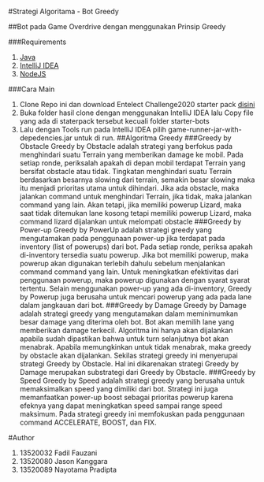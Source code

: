 #Strategi Algoritama - Bot Greedy

##Bot pada Game Overdrive dengan menggunakan Prinsip Greedy

###Requirements
1. [Java](https://www.oracle.com/java/technologies/downloads/#java8)
2. [IntelliJ IDEA](https://www.jetbrains.com/idea/)
3. [NodeJS](https://nodejs.org/en/download/)

###Cara Main
1. Clone Repo ini dan download Entelect Challenge2020 starter pack [disini](https://github.com/EntelectChallenge/2020-Overdrive/releases/tag/2020.3.4)
2. Buka folder hasil clone dengan menggunakan IntelliJ IDEA lalu Copy file yang ada di staterpack tersebut kecuali folder starter-bots
3. Lalu dengan Tools run pada IntelliJ IDEA pilih game-runner-jar-with-depedencies.jar untuk di run.
##Algoritma Greedy
###Greedy by Obstacle
Greedy by Obstacle adalah strategi yang berfokus pada menghindari suatu Terrain yang memberikan damage ke mobil. Pada setiap ronde, periksalah apakah di depan mobil terdapat Terrain yang bersifat obstacle atau tidak. Tingkatan menghindari suatu Terrain berdasarkan besarnya slowing dari terrain, semakin besar slowing maka itu menjadi prioritas utama untuk dihindari.  Jika ada obstacle, maka jalankan command untuk menghindari Terrain, jika tidak, maka jalankan command yang lain. Akan tetapi, jika memiliki powerup Lizard, maka saat tidak ditemukan lane kosong tetapi memiliki powerup Lizard, maka command lizard dijalankan untuk melompati obstacle
###Greedy by Power-up
Greedy by PowerUp adalah strategi greedy yang mengutamakan pada penggunaan power-up jika terdapat pada inventory (list of powerups) dari bot. Pada setiap ronde, periksa apakah di-inventory tersedia suatu powerup. Jika bot memiliki powerup, maka powerup akan digunakan terlebih dahulu sebelum menjalankan command command yang lain. Untuk meningkatkan efektivitas dari penggunaan powerup, maka powerup digunakan dengan syarat syarat tertentu. Selain menggunakan power-up yang ada di-inventory, Greedy by Powerup juga berusaha untuk mencari powerup yang ada pada lane dalam jangkauan dari bot.
###Greedy by Damage
Greedy by Damage adalah strategi greedy yang mengutamakan dalam meminimumkan besar damage yang diterima oleh bot. Bot akan memilih lane yang memberikan damage terkecil. Algoritma ini hanya akan dijalankan apabila sudah dipastikan bahwa untuk turn selanjutnya bot akan menabrak. Apabila memungkinkan untuk tidak menabrak, maka greedy by obstacle akan dijalankan. Sekilas strategi greedy ini menyerupai strategi Greedy by Obstacle. Hal ini dikarenakan strategi Greedy by Damage merupakan substrategi dari Greedy by Obstacle. 
###Greedy by Speed
Greedy by Speed adalah strategi greedy yang berusaha untuk memaksimalkan speed yang dimiliki dari bot. Strategi ini juga memanfaatkan power-up boost sebagai prioritas powerup karena efeknya yang dapat meningkatkan speed sampai range speed maksimum. Pada strategi greedy ini memfokuskan pada penggunaan command ACCELERATE, BOOST, dan FIX.

#Author
1. 13520032 Fadil Fauzani
2. 13520080 Jason Kanggara
3. 13520089 Nayotama Pradipta